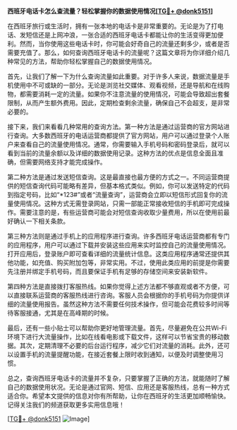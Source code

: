 **西班牙电话卡怎么查流量？轻松掌握你的数据使用情况[[TG💪+ @donk5151](https://t.me/s/donk5151)]**

在西班牙旅行或生活时，拥有一张本地的电话卡是非常重要的。无论是为了打电话、发短信还是上网冲浪，一张合适的西班牙电话卡都能让你的生活变得更加便利。然而，当你使用这些电话卡时，你可能会好奇自己的流量还剩多少，或者是否需要充值了。那么，如何查询西班牙电话卡的流量呢？这篇文章将为你详细介绍几种常见的方法，帮助你轻松掌握自己的数据使用情况。

首先，让我们了解一下为什么查询流量如此重要。对于许多人来说，数据流量是手机使用中不可或缺的一部分。无论是浏览社交媒体、观看视频，还是导航和在线购物，都需要消耗一定的流量。如果你不注意流量的使用情况，可能会导致超出套餐限制，从而产生额外费用。因此，定期检查剩余流量，确保自己不会超支，是非常必要的。

接下来，我们来看看几种常用的查询方法。第一种方法是通过运营商的官方网站进行查询。大多数西班牙的电话运营商都提供了官方网站，用户可以通过登录个人账户来查看自己的流量使用情况。通常，你需要输入手机号码和密码登录后，就可以看到当前的流量余额以及详细的数据使用记录。这种方法的优点是信息全面且准确，但需要网络支持才能完成操作。

第二种方法是通过发送短信查询。这是最直接也最方便的方式之一。不同运营商提供的短信查询代码可能略有差异，但基本格式类似。例如，你可以发送特定的代码到指定号码，比如“*123#”或者“流量查询”，运营商会立即以短信形式回复你的流量使用情况。这种方式无需登录网站，只需一部能正常接收短信的手机即可完成操作。需要注意的是，有些运营商可能会对短信查询收取少量费用，所以在使用前最好确认一下相关条款。

第三种方法则是通过手机上的应用程序进行查询。许多西班牙电话运营商都有专门的应用程序，用户可以通过下载并安装这些应用来实时监控自己的流量使用情况。打开应用后，登录账户即可查看详细的流量统计信息。这类应用程序通常还提供其他功能，如充值、购买附加包等，非常实用。不过，使用此类应用的前提是你需要先注册并绑定手机号码，而且要保证手机有足够的存储空间来安装新软件。

第四种方法是直接拨打客服热线。如果你觉得上述方法都不够直观或者不方便，可以直接联系运营商的客服热线进行咨询。客服人员会根据你的手机号码为你提供详细的流量使用报告。虽然这种方法不需要任何技术操作，但可能会花费较多时间等待客服接通，尤其是在高峰期的时候。

最后，还有一些小贴士可以帮助你更好地管理流量。首先，尽量避免在公共Wi-Fi环境下进行大流量操作，比如在线看电影或下载文件，这样可以节省宝贵的移动数据。其次，定期清理不必要的后台运行程序，减少它们对流量的消耗。此外，还可以设置手机的流量提醒功能，在接近套餐上限时收到通知，以便及时调整使用习惯。

总之，查询西班牙电话卡的流量并不复杂，只要掌握了正确的方法，就能随时了解自己的数据使用状况。无论是通过官网、短信、应用还是客服热线，总有一种方式适合你。希望本文提供的信息对你有所帮助，让你在西班牙的生活更加顺畅愉快。记得关注我们的频道获取更多实用信息哦！

[[TG💪+ @donk5151](https://t.me/s/donk5151) ![Image](https://i.postimg.cc/rwNCRYN7/Snipaste-2025-04-30-17-27-05.png)]